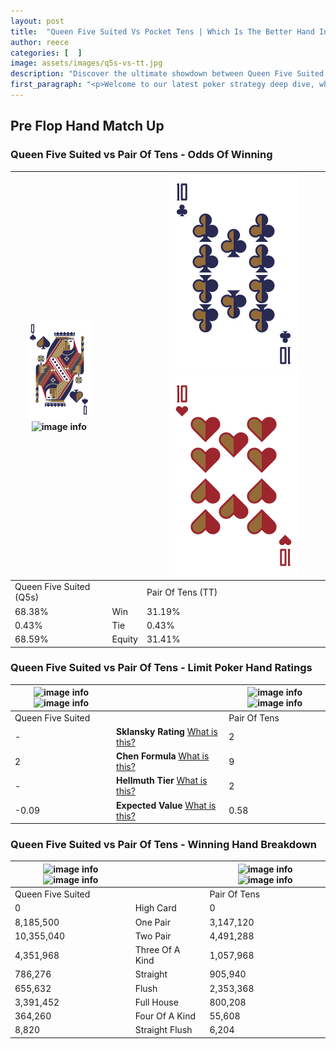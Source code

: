 ```yaml
---
layout: post
title:  "Queen Five Suited Vs Pocket Tens | Which Is The Better Hand In Poker? A Complete Guide"
author: reece
categories: [  ]
image: assets/images/q5s-vs-tt.jpg
description: "Discover the ultimate showdown between Queen Five Suited and Pair Of Tens in poker! Uncover the odds, strategies, and scenarios where one hand triumphs over the other. Get ready to up your poker game with this thrilling analysis."
first_paragraph: "<p>Welcome to our latest poker strategy deep dive, where we're pitting two distinct hands against each other in a high-stakes showdown: Queen Five Suited vs Pair Of Tens.</p><p>In the dynamic world of poker, every decision counts, and knowing which hand holds the upper hand is key to your success at the table.</p><p>In this article, we'll dissect these two hands, explore the scenarios where one dominates the other, and equip you with the knowledge to make strategic choices that can tip the odds in your favor.</p><p>Get ready to unravel the intriguing dynamics of these poker hands and elevate your game to new heights.</p>"
---
```




[comment]: # (sp0)

## Pre Flop Hand Match Up

<div class="table hand-ratings" markdown="1"> 



### Queen Five Suited vs Pair Of Tens - Odds Of Winning


    
| ![image info](assets/images/hand1/q.png) ![image info](assets/images/hand1/5s.png) |  | ![image info](assets/images/hand2/t.png) ![image info](assets/images/hand2/to.png) |
| -------- | -------- | -------- |
| Queen Five Suited (Q5s) |  | Pair Of Tens (TT) |
| 68.38% | Win | 31.19% |
| 0.43% | Tie | 0.43% |
| 68.59% | Equity | 31.41% |




[comment]: # (sp1)



### Queen Five Suited vs Pair Of Tens - Limit Poker Hand Ratings


    
| ![image info](https://www.riverpairs.com/assets/images/hand1/q.png) ![image info](https://www.riverpairs.com/assets/images/hand1/5s.png) |  | ![image info](https://www.riverpairs.com/assets/images/hand2/t.png) ![image info](https://www.riverpairs.com/assets/images/hand2/to.png) |
| -------- | -------- | -------- |
| Queen Five Suited |  | Pair Of Tens |
| - | **Sklansky Rating** [What is this?](/sklansky-rating-explained) | 2 |
| 2 | **Chen Formula** [What is this?](/chen-formula-explained) | 9 |
| - | **Hellmuth Tier** [What is this?](/Hellmuth-tier-explained) | 2 |
| -0.09 | **Expected Value** [What is this?](/expected-value-explained) | 0.58 |




[comment]: # (sp2)



### Queen Five Suited vs Pair Of Tens - Winning Hand Breakdown


    
| ![image info](https://www.riverpairs.com/assets/images/hand1/q.png) ![image info](https://www.riverpairs.com/assets/images/hand1/5s.png) |  | ![image info](https://www.riverpairs.com/assets/images/hand2/t.png) ![image info](https://www.riverpairs.com/assets/images/hand2/to.png) |
| -------- | -------- | -------- |
| Queen Five Suited |  | Pair Of Tens |
| 0 | High Card | 0 |
| 8,185,500 | One Pair | 3,147,120 |
| 10,355,040 | Two Pair | 4,491,288 |
| 4,351,968 | Three Of A Kind | 1,057,968 |
| 786,276 | Straight | 905,940 |
| 655,632 | Flush | 2,353,368 |
| 3,391,452 | Full House | 800,208 |
| 364,260 | Four Of A Kind | 55,608 |
| 8,820 | Straight Flush | 6,204 |




[comment]: # (sp3)



</div>

[comment]: # (sp4)



[comment]: # (sp5)

